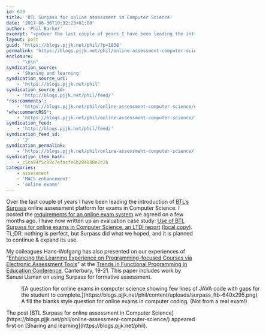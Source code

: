 ```yaml
---
id: 629
title: 'BTL Surpass for online assessment in Computer Science'
date: '2017-06-30T10:32:23+01:00'
author: 'Phil Barker'
excerpt: "<p>Over the last couple of years I have been leading the introduction of BTL&rsquo;s Surpass&nbsp;online assessment platform for &nbsp;exams in Computer Science. I posted the requirements for an online exam system we agreed on a few months ago. I have now written up an evaluation case study:&nbsp;Use of BTL Surpass for online exams in Computer &hellip; <a href=\"https://blogs.pjjk.net/phil/online-assessment-computer-science/\">Continue reading <span>BTL Surpass for online assessment in Computer Science</span> <span>&rarr;</span></a></p>\n<p>The post <a rel=\"nofollow\" href=\"https://blogs.pjjk.net/phil/online-assessment-computer-science/\">BTL Surpass for online assessment in Computer Science</a> appeared first on <a rel=\"nofollow\" href=\"https://blogs.pjjk.net/phil\">Sharing and learning</a>.</p>"
layout: post
guid: 'https://blogs.pjjk.net/phil/?p=1838'
permalink: 'https://blogs.pjjk.net/phil/online-assessment-computer-science/'
enclosure:
    - "\n\n"
syndication_source:
    - 'Sharing and learning'
syndication_source_uri:
    - 'https://blogs.pjjk.net/phil'
syndication_source_id:
    - 'http://blogs.pjjk.net/phil/feed/'
'rss:comments':
    - 'https://blogs.pjjk.net/phil/online-assessment-computer-science/#respond'
'wfw:commentRSS':
    - 'https://blogs.pjjk.net/phil/online-assessment-computer-science/feed/'
syndication_feed:
    - 'http://blogs.pjjk.net/phil/feed/'
syndication_feed_id:
    - '2'
syndication_permalink:
    - 'https://blogs.pjjk.net/phil/online-assessment-computer-science/'
syndication_item_hash:
    - c5ca94f5c82c7efacfe6b284888e2c2b
categories:
    - assessment
    - 'MACS enhancement'
    - 'online exams'
---
```


Over the last couple of years I have been leading the introduction of [BTL’s Surpass](http://www.btl.com/surpass/) online assessment platform for exams in Computer Science. I posted the [requirements for an online exam system](https://blogs.pjjk.net/phil/requirements-online-exam-system/) we agreed on a few months ago. I have now written up an evaluation case study: [Use of BTL Surpass for online exams in Computer Science, an LTDI report](http://www.icbl.hw.ac.uk/publicationFiles/2017/SurpassReport/) ([local copy](https://blogs.pjjk.net/phil/content/uploads/evalCaseStudy.pdf)). TL;DR: nothing is perfect, but Surpass did what we hoped, and it is planned to continue &amp; expand its use.

My colleagues Hans-Wofgang has also presented on our experiences of “[Enhancing the Learning Experience on Programming-focused Courses via Electronic Assessment Tools](https://www.cs.kent.ac.uk/people/staff/sjt/TFPIE2017/TFPIE_2017/Papers/TFPIE_2017_paper_3.pdf)” at the [Trends in Functional Programming in Education Conference](https://www.cs.kent.ac.uk/events/tfp17/), Canterbury, 19-21. This paper includes work by Sanusi Usman on using Surpass for formative assessment.

<figure class="wp-caption aligncenter" id="attachment_1840" style="width: 640px">![A question for online exams in computer science showing few lines of JAVA code with gaps for the student to complete.](https://blogs.pjjk.net/phil/content/uploads/surpass_ftb-640x295.png)<figcaption class="wp-caption-text">A fill the blanks style question for online exams in computer coding. (Not from a real exam!)</figcaption></figure>The post [BTL Surpass for online assessment in Computer Science](https://blogs.pjjk.net/phil/online-assessment-computer-science/) appeared first on [Sharing and learning](https://blogs.pjjk.net/phil).